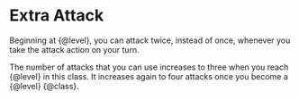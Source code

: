 # Extra Attack
Beginning at {@level}, you can attack twice, instead of once, whenever you take the attack action on your turn.

The number of attacks that you can use increases to three when you reach {@level} in this class.
It increases again to four attacks once you become a {@level} {@class}.
